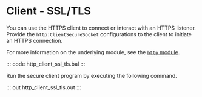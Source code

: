 # Client - SSL/TLS

You can use the HTTPS client to connect or interact with an HTTPS listener. Provide the `http:ClientSecureSocket` configurations to the client to initiate an HTTPS connection.

For more information on the underlying module, see the [`http` module](https://docs.central.ballerina.io/ballerina/http/latest/).

::: code http_client_ssl_tls.bal :::

Run the secure client program by executing the following command.

::: out http_client_ssl_tls.out :::
